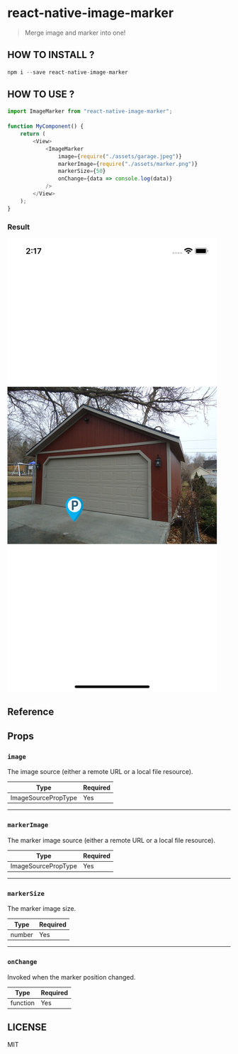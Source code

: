 # react-native-image-marker

> Merge image and marker into one!

## HOW TO INSTALL ?

```javascript
npm i --save react-native-image-marker
```

## HOW TO USE ?

```javascript
import ImageMarker from "react-native-image-marker";

function MyComponent() {
	return (
		<View>
			<ImageMarker
				image={require("./assets/garage.jpeg")}
				markerImage={require("./assets/marker.png")}
				markerSize={50}
				onChange={data => console.log(data)}
			/>
		</View>
	);
}
```

### Result

![Simulator Screen Shot](simulator-screen-shot.png)

## Reference

## Props

### `image`

The image source (either a remote URL or a local file resource).

| Type | Required |
| ---- | -------- |
| ImageSourcePropType | Yes       |

---

### `markerImage`

The marker image source (either a remote URL or a local file resource).

| Type | Required |
| ---- | -------- |
| ImageSourcePropType | Yes       |

---

### `markerSize`

The marker image size.

| Type | Required |
| ---- | -------- |
| number | Yes       |

---

### `onChange`

Invoked when the marker position changed.

| Type | Required |
| ---- | -------- |
| function | Yes       |

## LICENSE

MIT
